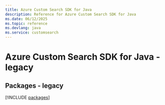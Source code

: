 ```yaml
---
title: Azure Custom Search SDK for Java
description: Reference for Azure Custom Search SDK for Java
ms.date: 06/12/2025
ms.topic: reference
ms.devlang: java
ms.service: customsearch
---
```

# Azure Custom Search SDK for Java - legacy
## Packages - legacy
[!INCLUDE [packages](custom-search-index.md)]
